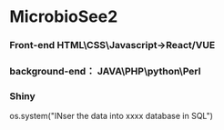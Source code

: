 # MicrobioSee2
### Front-end HTML\CSS\Javascript->React/VUE
### background-end： JAVA\PHP\python\Perl


### Shiny
os.system("INser the data into xxxx database in SQL")
